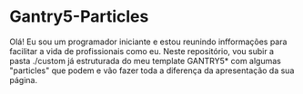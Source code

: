 # Gantry5-Particles
Olá!
Eu sou um programador iniciante e estou reunindo infformações para facilitar a vida de profissionais como eu.
Neste repositório, vou subir a pasta ./custom já estruturada do meu template GANTRY5* com algumas "particles" que podem e vão fazer toda a diferença da apresentação da sua página.
